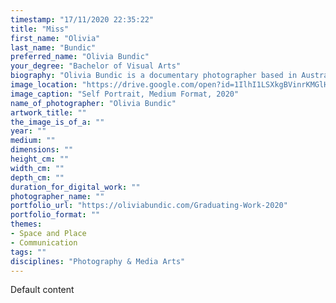 ```yaml
---
timestamp: "17/11/2020 22:35:22"
title: "Miss"
first_name: "Olivia"
last_name: "Bundic"
preferred_name: "Olivia Bundic"
your_degree: "Bachelor of Visual Arts"
biography: "Olivia Bundic is a documentary photographer based in Australia who has recently completed a Bachelor of Visual Arts at the Australian National University. Her personal work focuses on documenting intimate and familiar spaces whilst conveying feelings of nostalgia, sentiment and tenderness. Olivia continues her exploration of space through the study of the relationships people form with spaces. She delves further into the idea of looking at the similarities of personal and public space and the connection of the internal and external."
image_location: "https://drive.google.com/open?id=1IlhI1LSXkgBVinrKMGlH1MpHqpO1MfnU"
image_caption: "Self Portrait, Medium Format, 2020"
name_of_photographer: "Olivia Bundic"
artwork_title: ""
the_image_is_of_a: ""
year: ""
medium: ""
dimensions: ""
height_cm: ""
width_cm: ""
depth_cm: ""
duration_for_digital_work: ""
photographer_name: ""
portfolio_url: "https://oliviabundic.com/Graduating-Work-2020"
portfolio_format: ""
themes:
- Space and Place
- Communication
tags: ""
disciplines: "Photography & Media Arts"
---
```


Default content